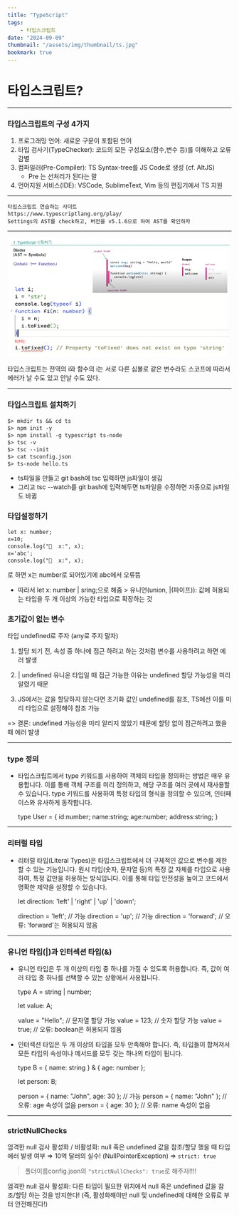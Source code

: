 ```yaml
---
title: "TypeScript"
tags:
    - 타입스크립트
date: "2024-09-09"
thumbnail: "/assets/img/thumbnail/ts.jpg"
bookmark: true
---
```


# 타입스크립트?
---


### 타입스크립트의 구성 4가지
1. 프로그래밍 언어: 새로운 구문이 포함된 언어
2. 타입 검사기(TypeChecker): 코드의 모든 구성요소(함수,변수 등)를 이해하고 오류 감별 
3. 컴파일러(Pre-Compiler): TS Syntax-tree를 JS Code로 생성 (cf. AltJS) 
    * Pre 는 선처리가 된다는 말
4. 언어지원 서비스(IDE): VSCode, SublimeText, Vim 등의 편집기에서 TS 지원

---

    타입스크립트 연습하는 사이트
    https://www.typescriptlang.org/play/
    Settings의 AST를 check하고, 버전을 v5.1.6으로 하여 AST를 확인하자

---
![test](/assets/img/typescript_img/ts1.png)

타입스크립트는
전역의 i와 함수의 i는 서로 다른 심볼로 같은 변수라도 스코프에 따라서 에러가 날 수도 있고 안날 수도 있다.

---

### 타입스크립트 설치하기

    $> mkdir ts && cd ts
    $> npm init -y
    $> npm install -g typescript ts-node
    $> tsc -v
    $> tsc --init
    $> cat tsconfig.json
    $> ts-node hello.ts

* ts파일을 만들고 git bash에 tsc 입력하면 js파일이 생김
* 그리고 tsc --watch를 git bash에 입력해두면 ts파일을 수정하면 자동으로 js파일도 바뀜


### 타입설정하기

    let x: number;
    x=10;
    console.log("🚀  x:", x);
    x='abc';
    console.log("🚀  x:", x);
로 하면 x는 number로 되어있기에 abc에서 오류뜸
* 따라서 let x: number | sring;으로 해줌 > 유니언(union, |(파이프)): 값에 허용되는 타입을 두 개 이상의 가능한 타입으로 확장하는 것



### 초기값이 없는 변수

타입 undefined로 주자 (any로 주지 말자)

1. 할당 되기 전,  속성 중 하나에 접근 하려고 하는 것처럼 변수를 사용하려고 하면 에러 발생

2. | undefined 유니온 타입일 때 접근 가능한 이유는 undefined 할당 가능성을 미리 알렸기 때문

3. JS에서는 값을 할당하지 않는다면 초기화 값인 undefined를 참조, TS에선 이를 미리 타입으로 설정해야 참조 가능

=> 결론: undefined 가능성을 미리 알리지 않았기 때문에 할당 없이 접근하려고 했을 때 에러 발생

---


### type 정의
    
* 타입스크립트에서 type 키워드를 사용하여 객체의 타입을 정의하는 방법은 매우 유용합니다. 이를 통해 객체 구조를 미리 정의하고, 해당 구조를 여러 곳에서 재사용할 수 있습니다. type 키워드를 사용하여 특정 타입의 형식을 정의할 수 있으며, 인터페이스와 유사하게 동작합니다.

    type User = {
        id:number;
        name:string;
        age:number;
        address:string;
    }

---

### 리터럴 타입

* 리터럴 타입(Literal Types)은 타입스크립트에서 더 구체적인 값으로 변수를 제한할 수 있는 기능입니다. 원시 타입(숫자, 문자열 등)의 특정 값 자체를 타입으로 사용하여, 특정 값만을 허용하는 방식입니다. 이를 통해 타입 안전성을 높이고 코드에서 명확한 제약을 설정할 수 있습니다.

    let direction: 'left' | 'right' | 'up' | 'down';

    direction = 'left';  // 가능
    direction = 'up';    // 가능
    direction = 'forward';  // 오류: 'forward'는 허용되지 않음


---

### 유니언 타입(|)과 인터섹션 타입(&)

* 유니언 타입은 두 개 이상의 타입 중 하나를 가질 수 있도록 허용합니다. 즉, 값이 여러 타입 중 하나를 선택할 수 있는 상황에서 사용됩니다.

    type A = string | number;

    let value: A;

    value = "Hello";  // 문자열 할당 가능
    value = 123;      // 숫자 할당 가능
    value = true;     // 오류: boolean은 허용되지 않음


* 인터섹션 타입은 두 개 이상의 타입을 모두 만족해야 합니다. 즉, 타입들이 합쳐져서 모든 타입의 속성이나 메서드를 모두 갖는 하나의 타입이 됩니다.

    type B = { name: string } & { age: number };

    let person: B;

    person = { name: "John", age: 30 };  // 가능
    person = { name: "John" };           // 오류: age 속성이 없음
    person = { age: 30 };                // 오류: name 속성이 없음

---

### strictNullChecks

엄격한 null 검사 활성화 / 비활성화: null 혹은 undefined 값을 참조/할당 했을 때 타입 에러 발생 여부
 ⇒ 10억 달러의 실수! (NullPointerException) ⇒ `strict: true`
 > 폴더이름config.json의 `"strictNullChecks": true`로 해주자!!!! 
 
엄격한 null 검사 활성화: 다른 타입이 필요한 위치에서 null 혹은 undefined 값을 참조/할당 하는 것을 방지한다!             (즉, 활성화해야만 null 및 undefined에 대해한 오류로 부터 안전해진다!)
